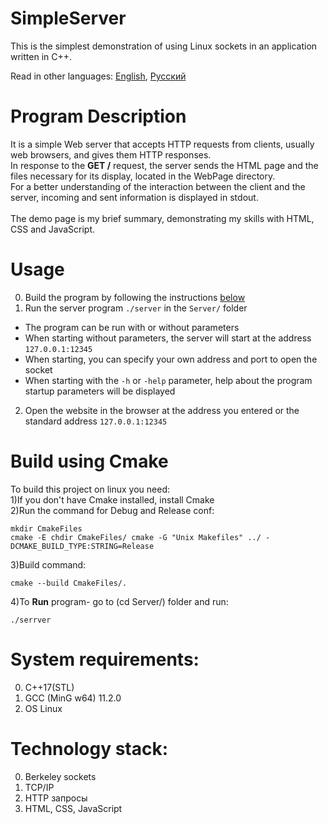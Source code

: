# SimpleServer
This is the simplest demonstration of using Linux sockets in an application written in C++.

Read in other languages: [English](README.md), [Русский](README.Russian.md)

# Program Description
It is a simple Web server that accepts HTTP requests from clients, usually web browsers, and gives them HTTP responses.<br>
In response to the **GET /** request, the server sends the HTML page and the files necessary for its display, located in the WebPage directory.<br>
For a better understanding of the interaction between the client and the server, incoming and sent information is displayed in stdout.<br>
<br>
The demo page is my brief summary, demonstrating my skills with HTML, CSS and JavaScript.<br>

# Usage
  0. Build the program by following the instructions [below](#build-using-cmake)
  1. Run the server program `./server` in the `Server/` folder
  - The program can be run with or without parameters
  - When starting without parameters, the server will start at the address `127.0.0.1:12345`
  - When starting, you can specify your own address and port to open the socket
  - When starting with the `-h` or `-help` parameter, help about the program startup parameters will be displayed
  2. Open the website in the browser at the address you entered or the standard address `127.0.0.1:12345`

# Build using Cmake
To build this project on linux you need:<br>
1)If you don't have Cmake installed, install Cmake<br>
2)Run the command for Debug and Release conf:<br>

```
mkdir CmakeFiles
cmake -E chdir CmakeFiles/ cmake -G "Unix Makefiles" ../ -DCMAKE_BUILD_TYPE:STRING=Release
```
3)Build command:<br>

```
cmake --build CmakeFiles/.
```
4)To **Run** program- go to (cd Server/) folder and run:<br>

```
./serrver
```

# System requirements:
  0. C++17(STL)<br>
  1. GCC (MinG w64) 11.2.0 <br>
  2. OS Linux <br>
  
# Technology stack:
  0. Berkeley sockets<br>
  1. TCP/IP
  2. HTTP запросы
  3. HTML, CSS, JavaScript 

	
	
